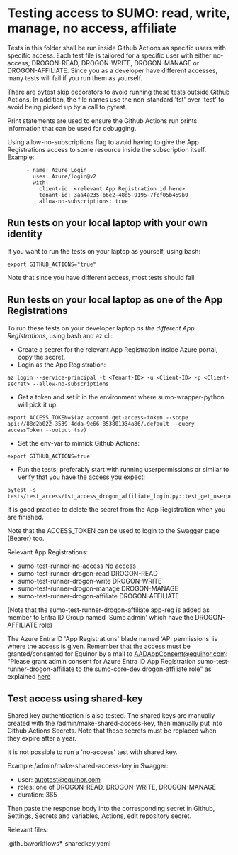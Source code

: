 # Testing access to SUMO: read, write, manage, no access, affiliate

Tests in this folder shall be run inside Github Actions as specific 
users with specific access. Each test file is tailored for a specific 
user with either no-access, DROGON-READ, DROGON-WRITE, DROGON-MANAGE 
or DROGON-AFFILIATE.
Since you as a developer have different accesses, many tests will fail
if you run them as yourself. 

There are pytest skip decorators to avoid running these tests
outside Github Actions. 
In addition, the file names use the non-standard 'tst' over 'test' to 
avoid being picked up by a call to pytest. 

Print statements are used to ensure the Github Actions run prints 
information that can be used for debugging. 

Using allow-no-subscriptions flag to avoid having to give the 
App Registrations access to some resource inside the subscription itself. 
Example: 

```
      - name: Azure Login
        uses: Azure/login@v2
        with:
          client-id: <relevant App Registration id here>
          tenant-id: 3aa4a235-b6e2-48d5-9195-7fcf05b459b0
          allow-no-subscriptions: true
```

## Run tests on your local laptop with your own identity

If you want to run the tests on your laptop as yourself, using bash:

```
export GITHUB_ACTIONS="true"
```

Note that since you have different access, most tests should fail

## Run tests on your local laptop as one of the App Registrations

To run these tests on your developer laptop _as the different 
App Registrations_, using bash and az cli:

* Create a secret for the relevant App Registration inside Azure portal, 
copy the secret. 
* Login as the App Registration:

```
az login --service-principal -t <Tenant-ID> -u <Client-ID> -p <Client-secret> --allow-no-subscriptions
```

* Get a token and set it in the environment where sumo-wrapper-python will pick it up:

```
export ACCESS_TOKEN=$(az account get-access-token --scope api://88d2b022-3539-4dda-9e66-853801334a86/.default --query accessToken --output tsv)
```

* Set the env-var to mimick Github Actions: 
```
export GITHUB_ACTIONS=true
```
 
* Run the tests; preferably start with running userpermissions or similar to verify that you have the 
access you expect: 
```
pytest -s tests/test_access/tst_access_drogon_affiliate_login.py::test_get_userpermissions
```

It is good practice to delete the secret from the App Registration when you are finished.

Note that the ACCESS_TOKEN can be used to login to the Swagger page (Bearer) too. 


Relevant App Registrations:

* sumo-test-runner-no-access No access
* sumo-test-runner-drogon-read DROGON-READ
* sumo-test-runner-drogon-write DROGON-WRITE
* sumo-test-runner-drogon-manage DROGON-MANAGE
* sumo-test-runner-drogon-affiliate DROGON-AFFILIATE 

(Note that the sumo-test-runner-drogon-affiliate app-reg is added as member 
to Entra ID Group named 'Sumo admin' which have the DROGON-AFFILIATE role)

The Azure Entra ID 'App Registrations' blade named 'API permissions' is 
where the access is given. Remember that the access must be granted/consented 
for Equinor by a mail to AADAppConsent@equinor.com: 
"Please grant admin consent for Azure Entra ID App Registration sumo-test-runner-drogon-affiliate 
to the sumo-core-dev drogon-affiliate role" 
as explained [here](https://docs.omnia.equinor.com/governance/iam/App-Admin-Consent/)

## Test access using shared-key

Shared key authentication is also tested. 
The shared keys are manually created with the /admin/make-shared-access-key, 
then manually put into Github Actions Secrets. 
Note that these secrets must be replaced when they expire after a year. 

It is not possible to run a 'no-access' test with shared key. 

Example /admin/make-shared-access-key in Swagger:

* user: autotest@equinor.com
* roles: one of DROGON-READ, DROGON-WRITE, DROGON-MANAGE
* duration: 365

Then paste the response body into the corresponding secret in Github, Settings, Secrets and variables, Actions, edit repository secret. 

Relevant files:

.github\workflows\*_sharedkey.yaml
